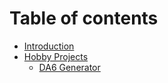 # Table of contents

* [Introduction](README.md)
* [Hobby Projects](hobby-projects/README.md)
  * [DA6 Generator](hobby-projects/da6-generator.md)
